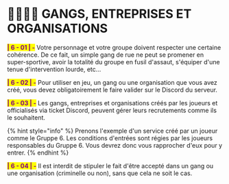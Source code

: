# 👨👨👦👦 GANGS, ENTREPRISES ET ORGANISATIONS

<mark style="color:purple;">**| 6 - 01 | -**</mark> Votre personnage et votre groupe doivent respecter une certaine cohérence. De ce fait, un simple gang de rue ne peut se promener en super-sportive, avoir la totalité du groupe en fusil d'assaut, s'équiper d'une tenue d'intervention lourde, etc...

<mark style="color:purple;">**| 6 - 02 | -**</mark> Pour utiliser en jeu, un gang ou une organisation que vous avez créé, vous devez obligatoirement le faire valider sur le Discord du serveur.

<mark style="color:purple;">**| 6 - 03 | -**</mark> Les gangs, entreprises et organisations créés par les joueurs et officialisés via ticket Discord, peuvent gérer leurs recrutements comme ils le souhaitent.

{% hint style="info" %}
&#x20;Prenons l'exemple d'un service créé par un joueur comme le Gruppe 6. Les conditions d'entrées sont régies par les joueurs responsables du Gruppe 6. Vous devrez donc vous rapprocher d'eux pour y entrer.
{% endhint %}

<mark style="color:purple;">**| 6 - 04 | -**</mark> Il est interdit de stipuler le fait d'être accepté dans un gang ou une organisation (criminelle ou non), sans que cela ne soit le cas.

